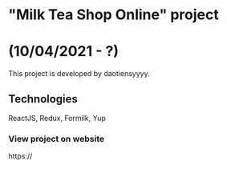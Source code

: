 # "Milk Tea Shop Online" project
# (10/04/2021 - ?)
This project is developed by daotiensyyyy.
## Technologies
ReactJS, Redux, Formilk, Yup
### View project on website
https://
